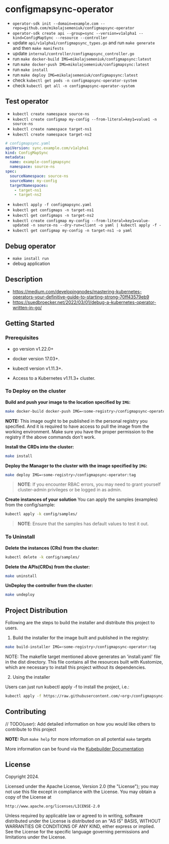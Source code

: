# configmapsync-operator

* `operator-sdk init --domain=example.com --repo=github.com/mikolajsemeniuk/configmapsync-operator`
* `operator-sdk create api --group=sync --version=v1alpha1 --kind=ConfigMapSync --resource --controller`
* update `api/v1alpha1/configmapsync_types.go` and run `make generate` and then `make manifests`
* update `internal/controller/configmapsync_controller.go`
* run `make docker-build IMG=mikolajsemeniuk/configmapsync:latest`
* run `make docker-push IMG=mikolajsemeniuk/configmapsync:latest`
* run `make install`
* run `make deploy IMG=mikolajsemeniuk/configmapsync:latest`
* check `kubectl get pods -n configmapsync-operator-system`
* check `kubectl get all -n configmapsync-operator-system`

## Test operator

* `kubectl create namespace source-ns`
* `kubectl create configmap my-config --from-literal=key1=value1 -n source-ns`
* `kubectl create namespace target-ns1`
* `kubectl create namespace target-ns2`

```yaml
# configmapsync.yaml
apiVersion: sync.example.com/v1alpha1
kind: ConfigMapSync
metadata:
  name: example-configmapsync
  namespace: source-ns
spec:
  sourceNamespace: source-ns
  sourceName: my-config
  targetNamespaces:
    - target-ns1
    - target-ns2

```

* `kubectl apply -f configmapsync.yaml`
* `kubectl get configmaps -n target-ns1`
* `kubectl get configmaps -n target-ns2`
* `kubectl create configmap my-config --from-literal=key1=value-updated -n source-ns --dry-run=client -o yaml | kubectl apply -f -`
* `kubectl get configmap my-config -n target-ns1 -o yaml`

## Debug operator

* `make install run`
* debug application

## Description

* <https://medium.com/developingnodes/mastering-kubernetes-operators-your-definitive-guide-to-starting-strong-70ff43579eb9>
* <https://suedbroecker.net/2022/03/01/debug-a-kubernetes-operator-written-in-go/>

## Getting Started

### Prerequisites

* go version v1.22.0+

* docker version 17.03+.
* kubectl version v1.11.3+.
* Access to a Kubernetes v1.11.3+ cluster.

### To Deploy on the cluster

**Build and push your image to the location specified by `IMG`:**

```sh
make docker-build docker-push IMG=<some-registry>/configmapsync-operator:tag
```

**NOTE:** This image ought to be published in the personal registry you specified.
And it is required to have access to pull the image from the working environment.
Make sure you have the proper permission to the registry if the above commands don’t work.

**Install the CRDs into the cluster:**

```sh
make install
```

**Deploy the Manager to the cluster with the image specified by `IMG`:**

```sh
make deploy IMG=<some-registry>/configmapsync-operator:tag
```

> **NOTE**: If you encounter RBAC errors, you may need to grant yourself cluster-admin
privileges or be logged in as admin.

**Create instances of your solution**
You can apply the samples (examples) from the config/sample:

```sh
kubectl apply -k config/samples/
```

>**NOTE**: Ensure that the samples has default values to test it out.

### To Uninstall

**Delete the instances (CRs) from the cluster:**

```sh
kubectl delete -k config/samples/
```

**Delete the APIs(CRDs) from the cluster:**

```sh
make uninstall
```

**UnDeploy the controller from the cluster:**

```sh
make undeploy
```

## Project Distribution

Following are the steps to build the installer and distribute this project to users.

1. Build the installer for the image built and published in the registry:

```sh
make build-installer IMG=<some-registry>/configmapsync-operator:tag
```

NOTE: The makefile target mentioned above generates an 'install.yaml'
file in the dist directory. This file contains all the resources built
with Kustomize, which are necessary to install this project without
its dependencies.

2. Using the installer

Users can just run kubectl apply -f <URL for YAML BUNDLE> to install the project, i.e.:

```sh
kubectl apply -f https://raw.githubusercontent.com/<org>/configmapsync-operator/<tag or branch>/dist/install.yaml
```

## Contributing

// TODO(user): Add detailed information on how you would like others to contribute to this project

**NOTE:** Run `make help` for more information on all potential `make` targets

More information can be found via the [Kubebuilder Documentation](https://book.kubebuilder.io/introduction.html)

## License

Copyright 2024.

Licensed under the Apache License, Version 2.0 (the "License");
you may not use this file except in compliance with the License.
You may obtain a copy of the License at

    http://www.apache.org/licenses/LICENSE-2.0

Unless required by applicable law or agreed to in writing, software
distributed under the License is distributed on an "AS IS" BASIS,
WITHOUT WARRANTIES OR CONDITIONS OF ANY KIND, either express or implied.
See the License for the specific language governing permissions and
limitations under the License.
